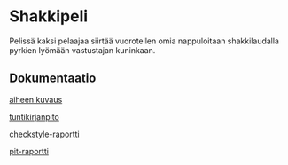 # Shakkipeli

Pelissä kaksi pelaajaa siirtää vuorotellen omia nappuloitaan shakkilaudalla pyrkien lyömään vastustajan kuninkaan.

## Dokumentaatio

[aiheen kuvaus](dokumentaatio/aiheenKuvausJaRakenne.md)

[tuntikirjanpito](dokumentaatio/tuntikirjanpito.md)



[checkstyle-raportti](https://htmlpreview.github.io/?https://github.com/Laukau/Shakkipeli/blob/master/dokumentaatio/checkstyle-raportti/checkstyle.html)

[pit-raportti](https://htmlpreview.github.io/?https://github.com/Laukau/Shakkipeli/blob/master/dokumentaatio/pit-raportti/index.html)
